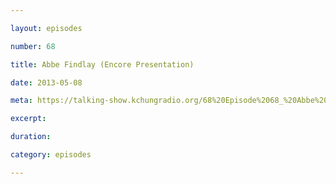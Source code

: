 ```yaml
---

layout: episodes

number: 68

title: Abbe Findlay (Encore Presentation)

date: 2013-05-08

meta: https://talking-show.kchungradio.org/68%20Episode%2068_%20Abbe%20Findlay.mp3

excerpt:

duration:

category: episodes

---
```

